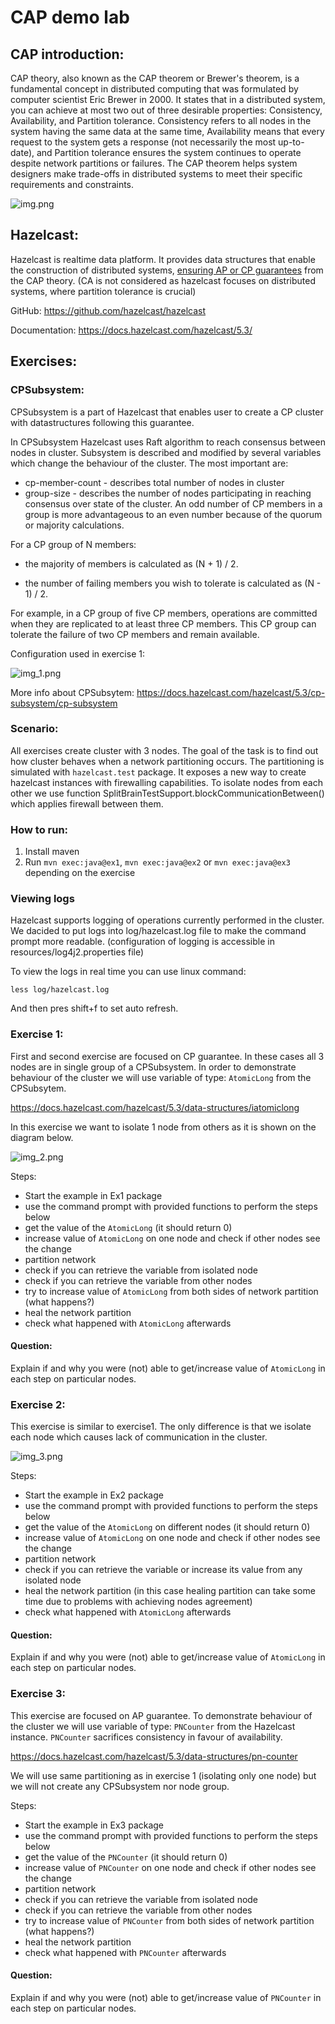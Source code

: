 # CAP demo lab

## CAP introduction:
CAP theory, also known as the CAP theorem or Brewer's theorem, is a fundamental concept in
distributed computing that was formulated by computer scientist Eric Brewer in 2000.
It states that in a distributed system, you can achieve at most two out of three desirable
properties: Consistency, Availability, and Partition tolerance. Consistency refers to all
nodes in the system having the same data at the same time, Availability means that every
request to the system gets a response (not necessarily the most up-to-date), and Partition
tolerance ensures the system continues to operate despite network partitions or failures.
The CAP theorem helps system designers make trade-offs in distributed systems to meet their
specific requirements and constraints.

![img.png](images/img.png)

## Hazelcast:
Hazelcast is realtime data platform. It provides data structures that enable the construction
of distributed systems, [ensuring AP or CP guarantees](https://docs.hazelcast.com/hazelcast/5.3/architecture/architecture#apcp) from the CAP theory. 
(CA is not considered as hazelcast focuses on distributed systems, where partition tolerance is crucial)


GitHub: https://github.com/hazelcast/hazelcast

Documentation: https://docs.hazelcast.com/hazelcast/5.3/


## Exercises:

### CPSubsystem:
CPSubsystem is a part of Hazelcast that enables user to create a CP cluster with datastructures 
following this guarantee. 

In CPSubsystem Hazelcast uses Raft algorithm to reach consensus between nodes in cluster. Subsystem 
is described and modified by several variables which change the behaviour of the cluster. The most important are:


- cp-member-count - describes total number of nodes in cluster
- group-size - describes the number of nodes participating in reaching consensus over state of the cluster.
  An odd number of CP members in a group is more advantageous to an even number because of the quorum or majority calculations.

For a CP group of N members:

- the majority of members is calculated as (N + 1) / 2.

- the number of failing members you wish to tolerate is calculated as (N - 1) / 2.

For example, in a CP group of five CP members, operations are committed when they are replicated
to at least three CP members. This CP group can tolerate the failure of two CP members and remain available.

Configuration used in exercise 1:

![img_1.png](images/img_1.png)

More info about CPSubsytem: https://docs.hazelcast.com/hazelcast/5.3/cp-subsystem/cp-subsystem

### Scenario:
All exercises create cluster with 3 nodes. The goal of the task is to find out how cluster behaves
when a network partitioning occurs. The partitioning is simulated with ``hazelcast.test``  package.
It exposes a new way to create hazelcast instances with firewalling capabilities.
To isolate nodes from each other we use function SplitBrainTestSupport.blockCommunicationBetween()
which applies firewall between them.

### How to run:
1. Install maven
2. Run `mvn exec:java@ex1`, `mvn exec:java@ex2` or `mvn exec:java@ex3` depending on the exercise

### Viewing logs

Hazelcast supports logging of operations  currently performed in the cluster. We dacided
to put logs into log/hazelcast.log file to make the command prompt more readable.
(configuration of logging is accessible in resources/log4j2.properties file) 

To view the logs in real time you can use linux command:

```
less log/hazelcast.log
``` 

And then pres shift+f to set auto refresh.




### Exercise 1:

First and second exercise are focused on CP guarantee. In these cases all 3 nodes are in single group of a CPSubsystem.
In order to demonstrate behaviour of the cluster we will use variable of type: ``AtomicLong`` from the CPSubsytem.

https://docs.hazelcast.com/hazelcast/5.3/data-structures/iatomiclong

In this exercise we want to isolate 1 node from others as it is shown on the diagram below.

![img_2.png](images/img_2.png)


Steps:

- Start the example in Ex1 package
- use the command prompt with provided functions to perform the steps below
- get the value of the ``AtomicLong`` (it should return 0)
- increase value of ``AtomicLong`` on one node and check if other nodes see the change
- partition network 
- check if you can retrieve the variable from isolated node
- check if you can retrieve the variable from other nodes
- try to increase value of ``AtomicLong`` from both sides of network partition (what happens?)
- heal the network partition 
- check what happened with ``AtomicLong`` afterwards

#### Question:
Explain if and why you were (not) able to get/increase value of ``AtomicLong`` in each step on particular nodes.


### Exercise 2:

This exercise is similar to exercise1. The only difference is that we isolate each node which
causes lack of communication in the cluster.

![img_3.png](images/img_3.png)

Steps:

- Start the example in Ex2 package
- use the command prompt with provided functions to perform the steps below
- get the value of the ``AtomicLong`` on different nodes (it should return 0)
- increase value of ``AtomicLong`` on one node and check if other nodes see the change
- partition network
- check if you can retrieve the variable or increase its value from any isolated node
- heal the network partition (in this case healing partition can take some time due to 
problems with achieving nodes agreement)
- check what happened with ``AtomicLong`` afterwards

#### Question:
Explain if and why you were (not) able to get/increase value of ``AtomicLong`` in each step on particular nodes.

### Exercise 3:

This exercise are focused on AP guarantee. To demonstrate behaviour of the cluster we will use variable of type:
``PNCounter`` from the Hazelcast instance. ``PNCounter`` sacrifices consistency in favour of availability.

https://docs.hazelcast.com/hazelcast/5.3/data-structures/pn-counter

We will use same partitioning as in exercise 1 (isolating only one node) 
but we will not create any CPSubsystem nor node group.


Steps:

- Start the example in Ex3 package
- use the command prompt with provided functions to perform the steps below
- get the value of the ``PNCounter`` (it should return 0)
- increase value of ``PNCounter`` on one node and check if other nodes see the change
- partition network
- check if you can retrieve the variable from isolated node
- check if you can retrieve the variable from other nodes
- try to increase value of ``PNCounter`` from both sides of network partition (what happens?)
- heal the network partition
- check what happened with ``PNCounter`` afterwards

#### Question:
Explain if and why you were (not) able to get/increase value of ``PNCounter`` in each step on particular nodes.


